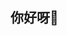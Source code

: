 ## 你好呀👋

<!--
******是一个你的大副，你的大副

这里有一些可以帮助您入门的想法:
-如何联系我：TG@zhwyTGzh
-如何安装 zoulob
pkg更新和pkg升级

安装git

termux-setup-storage

termux-setup-storage

克隆https://github.com/zoulobb/zoulob.git

cd zoulobb

chmod +x zl.sh

bash zl.sh

-->
